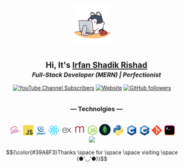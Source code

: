 <div align="center">
<img src="./images/angry_programmer.gif" style="width: 100px" draggable="false">
 <div id="user-content-toc">
  <ul>
    <summary><h2 style="display: inline-block;">Hi, It's <a href="https://irfanshadikrishad.github.io" target="_blank">Irfan Shadik Rishad</a></h2> <b><i><p style="font-size: 1rem; margin-top: -15px">Full-Stack Developer (MERN) | Perfectionist</p></i></b></summary>
  </ul>
</div>
<a href="https://www.youtube.com/@irfanshadikrishad" target="_blank"><img alt="YouTube Channel Subscribers" src="https://img.shields.io/youtube/channel/subscribers/UCBcueHV2xtwcyZ8jz0hgO2Q?logoColor=%23&style=for-the-badge"></a> <a href="https://irfanshadikrishad.github.io" target="_blank"><img alt="Website" src="https://img.shields.io/website?down_color=lightgrey&down_message=down&label=irfanshadikrishad.github.io&style=for-the-badge&up_color=green&up_message=up&url=https%3A%2F%2Firfanshadikrishad.github.io" draggable="false"></a> <a href="https://github.com/irfanshadikrishad" target="_blank"><img alt="GitHub followers" src="https://img.shields.io/github/followers/irfanshadikrishad?style=for-the-badge" draggable="false"></a><br>
<div id="user-content-toc">
  <ul>
    <summary><h3 style="display: inline-block;">— Technolgies —</h3></summary>
  </ul>
</div>
<a href="https://www.sass-lang.com" target="_blank"><img src="./images/sass.png" width="30" draggable="false"></a>
<a href="https://en.wikipedia.org/wiki/JavaScript" target="_blank"><img src="./images/js.png" width="30" draggable="false"></a>
<a href="https://www.jquery.com" target="_blank"><img src="./images/jquery.png" width="30" draggable="false"></a>
<a href="https://react.dev" target="_blank"><img src="./images/react.png" width="30" draggable="false"></a>
<a href="https://expressjs.com" target="_blank"><img src="./images/express.png" width="30" draggable="false"></a>
<a href="https://mongoosejs.com" target="_blank"><img src="./images/mongoose.png" width="30" draggable="false"></a>
<a href="https://nodejs.org" target="_blank"><img src="./images/node.png" width="30" draggable="false"></a>
<a href="https://mongodb.com" target="_blank"><img src="./images/mongodb.png" width="30" draggable="false"></a>
<a href="https://python.org" target="_blank"><img src="./images/python.png" width="30" draggable="false"></a>
<a href="https://en.wikipedia.org/wiki/C_(programming_language)" target="_blank"><img src="./images/c.png" width="30" draggable="false"></a>
<a href="https://en.wikipedia.org/wiki/C%2B%2B" target="_blank"><img src="./images/cpp.png" width="30" draggable="false"></a>
<a href="https://git-scm.com" target="_blank"><img src="./images/git.png" width="30" draggable="false"></a>
<a href="https://hyper.is" target="_blank"><img src="./images/hyper.png" width="30" draggable="false"></a>
<br>
<img src="https://streak-stats.demolab.com/?user=irfanshadikrishad&theme=transparent&hide_border=true" draggable="false" >

$${\color{#39A8F3}Thanks \space for \space \space visiting \space (●'◡'●)}$$

</div>
